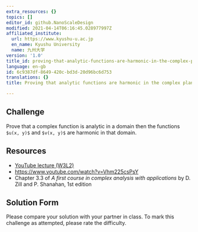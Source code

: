 ```yaml
---
extra_resources: {}
topics: []
editor_id: github.NanoScaleDesign
modified: 2021-04-14T06:16:45.028977997Z
affiliated_institute:
  url: https://www.kyushu-u.ac.jp
  en_name: Kyushu University
  name: 九州大学
version: '1.0'
title_id: proving-that-analytic-functions-are-harmonic-in-the-complex-plane
language: en-gb
id: 6c9387df-8649-420c-bd3d-20d96bc6d753
translations: {}
title: Proving that analytic functions are harmonic in the complex plane

---
```


## Challenge
Prove that a complex function is analytic in a domain then the functions `$u(x, y)$` and `$v(x, y)$` are harmonic in that domain.

## Resources
- [YouTube lecture (W3L2)](https://www.youtube.com/watch?v=GvOzQXIbVts&list=PLi7yHjesblV0sSfZzWdSUXGO683n_nJdQ&index=12)
- https://www.youtube.com/watch?v=Vhm225csPsY
- Chapter 3.3 of *A first course in complex analysis with applications* by D. Zill and P. Shanahan, 1st edition


## Solution Form
Please compare your solution with your partner in class.
To mark this challenge as attempted, please rate the difficulty.